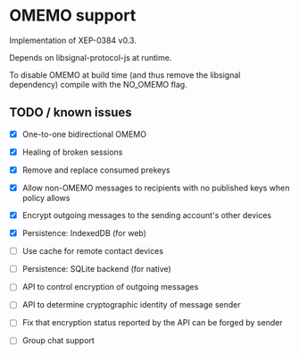 # OMEMO support

Implementation of XEP-0384 v0.3.

Depends on libsignal-protocol-js at runtime.

To disable OMEMO at build time (and thus remove the libsignal dependency)
compile with the NO_OMEMO flag.

## TODO / known issues

- [x] One-to-one bidirectional OMEMO
- [x] Healing of broken sessions
- [x] Remove and replace consumed prekeys
- [x] Allow non-OMEMO messages to recipients with no published keys when policy allows
- [x] Encrypt outgoing messages to the sending account's other devices
- [x] Persistence: IndexedDB (for web)
- [ ] Use cache for remote contact devices
- [ ] Persistence: SQLite backend (for native)
- [ ] API to control encryption of outgoing messages
- [ ] API to determine cryptographic identity of message sender
- [ ] Fix that encryption status reported by the API can be forged by sender
- [ ] Group chat support

